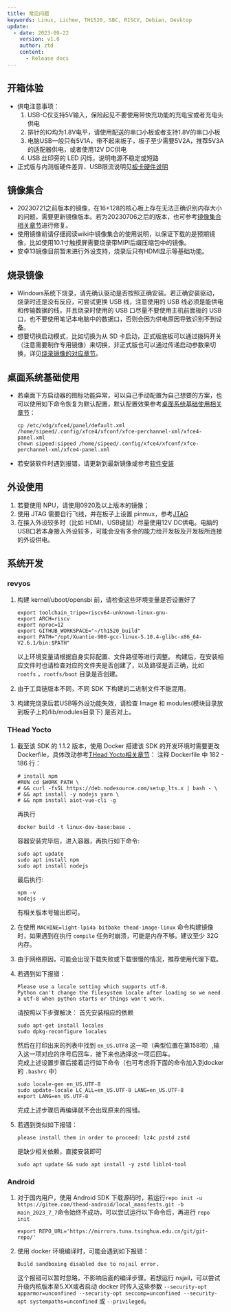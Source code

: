 ```yaml
---
title: 常见问题
keywords: Linux, Lichee, TH1520, SBC, RISCV, Debian, Desktop
update:
  - date: 2023-09-22
    version: v1.0
    author: ztd
    content:
      - Release docs
---
```

## 开箱体验
- 供电注意事项：
  1. USB-C仅支持5V输入，保险起见不要使用带快充功能的充电宝或者充电头供电
  2. 排针的IO均为1.8V电平，请使用配送的串口小板或者支持1.8V的串口小板
  3. 电脑USB一般只有5V1A，带不起来板子，板子至少需要5V2A，推荐5V3A的适配器供电，或者使用12V DC供电
  4. USB 丝印旁的 LED 闪烁，说明电源不稳定或短路
- 正式版与内测版硬件差异、USB限流说明见[板卡硬件说明](https://en.wiki.sipeed.com/hardware/zh/lichee/th1520/lpi4a/2_unbox.html#%E6%9D%BF%E5%8D%A1%E7%A1%AC%E4%BB%B6%E8%AF%B4%E6%98%8E)

## 镜像集合
- 20230721之前版本的镜像，在16+128的核心板上存在无法正确识别内存大小的问题，需要更新镜像版本。若为20230706之后的版本，也可参考[镜像集合相关章节](https://wiki.sipeed.com/hardware/zh/lichee/th1520/lpi4a/3_images.html#%E5%86%85%E5%AD%98%E9%97%AE%E9%A2%98%E4%BF%AE%E5%A4%8D%E8%AF%B4%E6%98%8E)进行修复。
- 使用镜像前请仔细阅读wiki中镜像集合的使用说明，以保证下载的是预期镜像，比如使用10.1寸触摸屏需要烧录带MIPI后缀压缩包中的镜像。
- 安卓13镜像目前暂未进行外设支持，烧录后只有HDMI显示等基础功能。

## 烧录镜像
- Windows系统下烧录，请先确认驱动是否按照正确安装。若正确安装驱动，烧录时还是没有反应，可尝试更换 USB 线，注意使用的 USB 线必须是能供电和传输数据的线，并且烧录时使用的 USB 口尽量不要使用主机前面板的 USB 口，也不要使用笔记本电脑中的数据口，否则会因为供电原因导致识别不到设备。
- 想要切换启动模式，比如切换为从 SD 卡启动，正式版底板可以通过拨码开关（注意需要制作专用镜像）来切换，非正式版也可以通过传递启动参数来切换，详见[烧录镜像的对应章节](https://wiki.sipeed.com/hardware/zh/lichee/th1520/lpi4a/4_burn_image.html#U-Boot)。

## 桌面系统基础使用
- 若桌面下方启动器的图标功能异常，可以自己手动配置为自己想要的方案，也可以使用如下命令恢复为默认配置，默认配置效果参考[桌面系统基础使用相关章节](https://wiki.sipeed.com/hardware/zh/lichee/th1520/lpi4a/5_desktop.html#%E6%B5%8F%E8%A7%88%E5%99%A8)：
	```shell
	cp /etc/xdg/xfce4/panel/default.xml /home/sipeed/.config/xfce4/xfconf/xfce-perchannel-xml/xfce4-panel.xml
	chown sipeed:sipeed /home/sipeed/.config/xfce4/xfconf/xfce-perchannel-xml/xfce4-panel.xml
	```
- 若安装软件时遇到报错，请更新到最新镜像或参考[软件安装](https://en.wiki.sipeed.com/hardware/zh/lichee/th1520/lpi4a/5_desktop.html#%E8%BD%AF%E4%BB%B6%E5%AE%89%E8%A3%85)

## 外设使用
1. 若要使用 NPU，请使用0920及以上版本的镜像；
2. 使用 JTAG 需要自行飞线，并在板子上设置 pinmux，参考[JTAG](https://en.wiki.sipeed.com/hardware/zh/lichee/th1520/lpi4a/6_peripheral.html#JTAG)
3. 在接入外设较多时（比如 HDMI，USB键鼠）尽量使用12V DC供电。电脑的USB口若本身接入外设较多，可能会没有多余的能力给开发板及开发板所连接的外设供电。

## 系统开发
### revyos

1. 构建 kernel/uboot/opensbi 前，请检查这些环境变量是否设置好了
	```shell
	export toolchain_tripe=riscv64-unknown-linux-gnu-
	export ARCH=riscv
	export nproc=12
	export GITHUB_WORKSPACE="~/th1520_build"
	export PATH="/opt/Xuantie-900-gcc-linux-5.10.4-glibc-x86_64-V2.6.1/bin:$PATH"
	```
	以上环境变量请根据自身实际配置、文件路径等进行调整。
	构建后，在安装相应文件时也请检查对应的文件夹是否创建了，以及路径是否正确，比如 `rootfs` ，`rootfs/boot` 目录是否创建。

2. 由于工具链版本不同，不同 SDK 下构建的二进制文件不能混用。
3. 构建完烧录后若USB等外设功能失效，请检查 Image 和 modules(模块目录放到板子上的/lib/modules目录下) 是否对上。

### THead Yocto

1. 截至该 SDK 的 1.1.2 版本，使用 Docker 搭建该 SDK 的开发环境时需要更改 Dockerfile，具体改动参考[THead Yocto相关章节](https://wiki.sipeed.com/hardware/zh/lichee/th1520/lpi4a/7_develop_thead.html#%E6%90%AD%E5%BB%BAYocto%E7%BC%96%E8%AF%91%E7%8E%AF%E5%A2%83)：
	注释 Dockerfile 中 182 - 186 行：
	```shell
	# install npm
	#RUN cd $WORK_PATH \
	# && curl -fsSL https://deb.nodesource.com/setup_lts.x | bash - \
	# && apt install -y nodejs yarn \
	# && npm install aiot-vue-cli -g
	```

	再执行 
	```shell
	docker build -t linux-dev-base:base .
	```
	
	容器安装完毕后，进入容器，再执行如下命令:
	```shell
	sudo apt update
	sudo apt install npm
	sudo apt install nodejs
	```

	最后执行:  
	```shell
	npm -v
	nodejs -v
	```

	有相关版本号输出即可。

3. 在使用 `MACHINE=light-lpi4a bitbake thead-image-linux` 命令构建镜像时，如果遇到在执行 `compile` 任务时崩溃，可能是内存不够。建议至少 32G 内存。

4. 由于网络原因，可能会出现下载失败或下载很慢的情况，推荐使用代理下载。

5. 若遇到如下报错：
	```text
	Please use a locale setting which supports utf-8.
	Python can't change the filesystem locale after loading so we need a utf-8 when python starts or things won't work.
	```
	请按照以下步骤解决：
	首先安装相应的依赖
	```shell
	sudo apt-get install locales
	sudo dpkg-reconfigure locales 
	```
	然后在打印出来的列表中找到 `en_US.UTF8` 这一项（典型位置在第158项）,输入这一项对应的序号后回车，接下来也选择这一项后回车。  
	完成上述设置步骤后接着运行如下命令（也可考虑将下面的命令加入到docker的 `.bashrc` 中）
	```shell
	sudo locale-gen en_US.UTF-8
	sudo update-locale LC_ALL=en_US.UTF-8 LANG=en_US.UTF-8
	export LANG=en_US.UTF-8
	```
	完成上述步骤后再编译就不会出现原来的报错。

5. 若遇到类似如下报错：
	```text
	please install them in order to proceed: lz4c pzstd zstd
	```
	是缺少相关依赖，直接安装即可
	```shell
	sudo apt update && sudo apt install -y zstd liblz4-tool
	```
### Android

1. 对于国内用户，使用 Android SDK 下载源码时，若运行`repo init -u https://gitee.com/thead-android/local_manifests.git -b main_2023_7_7`命令始终不成功，可以尝试运行以下命令后，再进行 `repo init`
	```
	export REPO_URL='https://mirrors.tuna.tsinghua.edu.cn/git/git-repo/'
	```

2. 使用 docker 环境编译时，可能会遇到如下报错：
	```shell
	Build sandboxing disabled due to nsjail error. 
	```
	这个报错可以暂时忽略，不影响后面的编译步骤。若想运行 nsjail，可以尝试升级内核版本至5.XX或者启动 docker 时传入这些参数 `--security-opt apparmor=unconfined --security-opt seccomp=unconfined --security-opt systempaths=unconfined` 或 `--privileged`。
